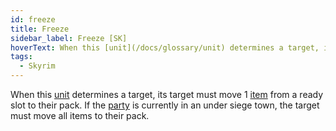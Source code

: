 ```yaml
---
id: freeze
title: Freeze
sidebar_label: Freeze [SK]
hoverText: When this [unit](/docs/glossary/unit) determines a target, its target must move 1 [item](/docs/glossary/item) from a ready slot to their pack. If the [party](/docs/glossary/party) is currently in an under siege town, the target must move all items to their pack.
tags:
  - Skyrim
---
```


When this [unit](/docs/glossary/unit) determines a target, its target must move 1 [item](/docs/glossary/item) from a ready slot to their pack. If the [party](/docs/glossary/party) is currently in an under siege town, the target must move all items to their pack.
